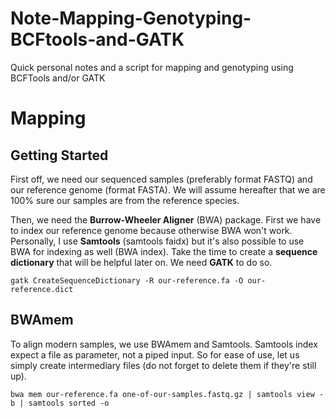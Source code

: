 # Note-Mapping-Genotyping-BCFtools-and-GATK
Quick personal notes and a script for mapping and genotyping using BCFTools and/or GATK

# Mapping
## Getting Started
First off, we need our sequenced samples (preferably format FASTQ) and our reference genome (format FASTA).
We will assume hereafter that we are 100% sure our samples are from the reference species.

Then, we need the **Burrow-Wheeler Aligner** (BWA) package. First we have to index our reference genome because otherwise BWA won't work.
Personally, I use **Samtools** (samtools faidx) but it's also possible to use BWA for indexing as well (BWA index).
Take the time to create a **sequence dictionary** that will be helpful later on.
We need **GATK** to do so.

`gatk CreateSequenceDictionary -R our-reference.fa -O our-reference.dict`

## BWAmem
To align modern samples, we use BWAmem and Samtools. Samtools index expect a file as parameter, not a piped input.
So for ease of use, let us simply create intermediary files (do not forget to delete them if they're still up).

`bwa mem our-reference.fa one-of-our-samples.fastq.gz | samtools view -b | samtools sorted -o `


